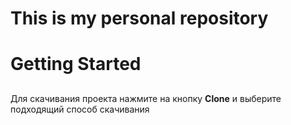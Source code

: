 # This is my personal repository <h1> 
# Getting Started <h2> 
 Для скачивания проекта нажмите на кнопку **Clone** и выберите подходящий способ скачивания
